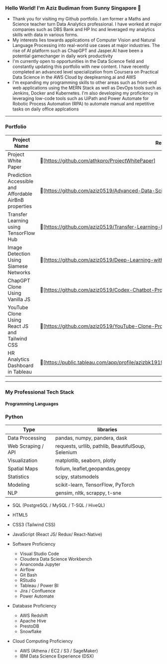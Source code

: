 ### Hello World! I'm Aziz Budiman from Sunny Singapore 👋

* Thank you for visiting my Github portfolio. I am former a Maths and Science teacher turn Data Analytics professional. I have worked at major companies such as DBS Bank and HP Inc and leveraged my analytics skills with data in various forms.
* My interests lies towards applications of Computer Vision and Natural Language Processing into real-world use cases at major industries. The rise of AI platform such as ChapGPT and Jasper.AI have been a potential gamechanger in daily work productivity
* I'm currently open to opportunities in the Data Science field and constantly updating this portfolio with new content. I have recently completed an advanced level specialization from Coursera on Practical Data Science in the AWS Cloud by deeplearning.ai and AWS
* I'm expanding my programming skills to other areas such as front-end web applications using the MERN Stack as well as DevOps tools such as Jenkins, Docker and Kubernetes. I'm also developing my proficiency in leveraging low-code tools such as UiPath and Power Automate for Robotic Process Automation (RPA) to automate manual and repetitive tasks on daily office applcations

---
### Portfolio

| Project Name | Repo |
| ------ | ---- |
| Project White Paper | 🔗[https://github.com/athkpro/ProjectWhitePaper] |
| Prediction Accessible and Affordable AirBnB properties | 🔗[https://github.com/aziz0519/Advanced-Data-Science-Capstone-Project] |
| Transfer Learning using TensorFlow Hub | 🔗[https://github.com/aziz0519/Transfer-Learning-NLP-TensorFlow-Hub] |
| Image Detection Using Siamese Networks | 🔗[https://github.com/aziz0519/Deep-Learning-with-PyTorch-Siamese-Networks] |
| ChapGPT Clone Using Vanilla JS | 🔗[https://github.com/aziz0519/Codex-Chatbot-Project] |
| YouTube Clone Using React JS and Tailwind CSS | 🔗[https://github.com/aziz0519/YouTube-Clone-Project-ReactJS] |
| HR Analytics Dashboard in Tableau | 🔗[https://public.tableau.com/app/profile/azizbk1919/viz/HRDashboard2_15933573880420/Overview] |

---
### My Professional Tech Stack

#### Programming Languages
 ### Python
 | Type | libraries |
 | --- | --- |
 | Data Processing | pandas, numpy, pandera, dask |
 | Web Scraping / API | requests, urllib, pathlib, BeautifulSoup, Selenium |
 | Visualization | matplotlib, seaborn, plotly |
 | Spatial Maps | folium, leaflet,geopandas,geopy |
 | Statistics | scipy, statsmodels |
 | Modeling | scikit-learn, TensorFlow, PyTorch |
 | NLP | gensim, nltk, scrappy, t-sne |
 
  * SQL (PostgreSQL / MySQL / T-SQL / HiveQL) 
  * HTML5
  * CSS3 (Tailwind CSS)
  * JavaScript (React JS/ Redux/ React-Native)
  

* Software Proficiency
  * Visual Studio Code
  * Cloudera Data Science Workbench
  * Ananconda Jupyter
  * Airflow 
  * Git Bash
  * RStudio
  * Tableau / Power BI
  * Jira / Confluence 
  * Power Automate

* Database Proficiency
  * AWS Redshift
  * Apache Hive
  * PrestoDB
  * Snowflake

* Cloud Computing Proficiency
  * AWS (Athena / EC2 / S3 / SageMaker)
  * IBM Data Science Experience (DSX)
